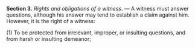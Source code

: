 **Section 3.** _Rights and obligations of a witness_. — A witness must answer questions, although his answer may tend to establish a claim against him. However, it is the right of a witness:

(1) To be protected from irrelevant, improper, or insulting questions, and from harsh or insulting demeanor;